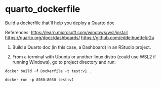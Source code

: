 # quarto_dockerfile
Build a dockerfile that'll help you deploy a Quarto doc

References:
https://learn.microsoft.com/windows/wsl/install
https://quarto.org/docs/dashboards/
https://github.com/eddelbuettel/r2u

1) Build a Quarto doc (in this case, a Dashboard) in an RStudio project. 

2) From a terminal with Ubuntu or another linux distro (could use WSL2 if running Windows), go to project directory and run:

```{bash}
docker build -f Dockerfile -t test:v1 .

docker run -p 8080:8080 test:v1
```
